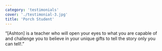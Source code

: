```yaml
---
category: 'testimonials'
cover: './testimonial-3.jpg'
title: 'Porch Student'
---
```


“[Ashton] is a teacher who will open your eyes to what you are capable of and challenge you to believe in your unique gifts to tell the story only you can tell!.” 
